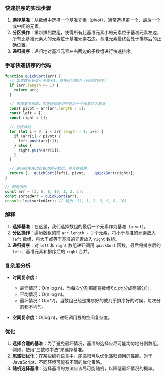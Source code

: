 ### 快速排序的实现步骤

1. **选择基准**：从数组中选择一个基准元素（pivot），通常选择第一个、最后一个或中间的元素。
2. **分区操作**：重新排列数组，使得所有比基准元素小的元素位于基准元素左边，所有比基准元素大的元素位于基准元素右边。基准元素最终会处于排序后的正确位置。
3. **递归排序**：递归地对基准元素左右两边的子数组进行快速排序。

### 手写快速排序的代码
```javascript
function quickSort(arr) {
  // 如果数组长度小于等于1，直接返回数组（已经排好序）
  if (arr.length <= 1) {
    return arr;
  }

  // 选择基准元素，这里选择数组的最后一个元素作为基准
  const pivot = arr[arr.length - 1];
  const left = [];
  const right = [];
  
  // 分区操作
  for (let i = 0; i < arr.length - 1; i++) {
    if (arr[i] < pivot) {
      left.push(arr[i]);
    } else {
      right.push(arr[i]);
    }
  }

  // 递归排序左边和右边的子数组，并合并结果
  return [...quickSort(left), pivot, ...quickSort(right)];
}

// 使用示例
const arr = [3, 6, 8, 10, 1, 2, 1];
const sortedArr = quickSort(arr);
console.log(sortedArr); // 输出: [1, 1, 2, 3, 6, 8, 10]
```

### 解释

1. **选择基准**：在这里，我们选择数组的最后一个元素作为基准（`pivot`）。
2. **分区操作**：遍历数组的前 `arr.length - 1` 个元素，将小于基准的元素放入 `left` 数组，将大于或等于基准的元素放入 `right` 数组。
3. **递归排序**：对 `left` 和 `right` 数组递归调用 `quickSort` 函数，最后将排序后的 `left`、基准元素和排序后的 `right` 合并。

### 复杂度分析

- **时间复杂度**：
  - 最佳情况：O(n log n)，当每次分割都能将数组均匀地分成两部分时。
  - 平均情况：O(n log n)。
  - 最坏情况：O(n^2)，当数组已经是排序好的或几乎排序好的时候，每次分割都不均匀。

- **空间复杂度**：O(log n)，递归调用栈的空间复杂度。

### 优化

1. **选择合适的基准**：为了避免最坏情况，基准的选择应尽可能均匀地分割数组。例如，使用“三数取中法”来选择基准。
2. **尾递归优化**：在某些编程语言中，尾递归可以优化递归调用的性能。对于 JavaScript，不同环境可能有不同的优化策略。
3. **随机选择基准**：选择基准的方法应该尽可能随机，以降低最坏情况的概率。